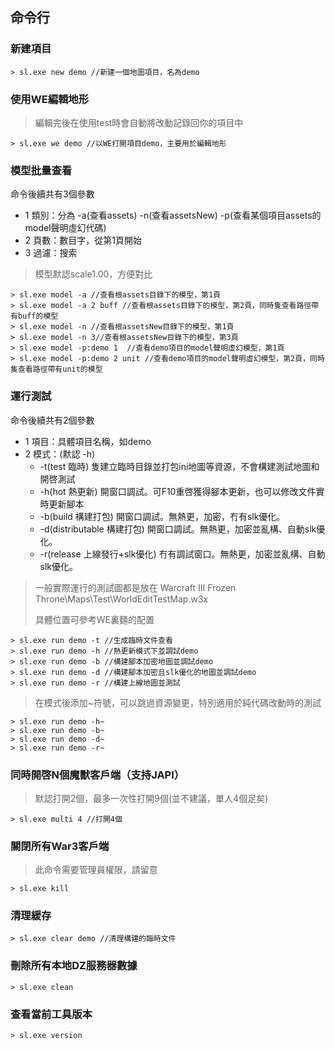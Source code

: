 ## 命令行

### 新建項目

```
> sl.exe new demo //新建一個地圖項目，名為demo
```

### 使用WE編輯地形

> 編輯完後在使用test時會自動將改動記錄回你的項目中

```
> sl.exe we demo //以WE打開項目demo，主要用於編輯地形
```

### 模型批量查看

命令後續共有3個參數

* 1 類別：分為 -a(查看assets) -n(查看assetsNew) -p(查看某個項目assets的model聲明虛幻代碼)
* 2 頁數：數目字，從第1頁開始
* 3 過濾：搜索

> 模型默認scale1.00，方便對比

```
> sl.exe model -a //查看根assets目錄下的模型，第1頁
> sl.exe model -a 2 buff //查看根assets目錄下的模型，第2頁，同時隻查看路徑帶有buff的模型
> sl.exe model -n //查看根assetsNew目錄下的模型，第1頁
> sl.exe model -n 3//查看根assetsNew目錄下的模型，第3頁
> sl.exe model -p:demo 1  //查看demo項目的model聲明虛幻模型，第1頁
> sl.exe model -p:demo 2 unit //查看demo項目的model聲明虛幻模型，第2頁，同時隻查看路徑帶有unit的模型
```

### 運行測試

命令後續共有2個參數

* 1 項目：具體項目名稱，如demo
* 2 模式：(默認 -h)
  * -t(test 臨時) 隻建立臨時目錄並打包ini地圖等資源，不會構建測試地圖和開啓測試
  * -h(hot 熱更新) 開窗口調試。可F10重啓獲得腳本更新，也可以修改文件實時更新腳本
  * -b(build 構建打包) 開窗口調試。無熱更，加密，冇有slk優化。
  * -d(distributable 構建打包) 開窗口調試。無熱更，加密並亂構、自動slk優化。
  * -r(release 上線發行+slk優化) 冇有調試窗口。無熱更，加密並亂構、自動slk優化。

> 一般實際運行的測試圖都是放在 Warcraft III Frozen Throne\Maps\Test\WorldEditTestMap.w3x
>
> 具體位置可參考WE裏麵的配置

```
> sl.exe run demo -t //生成臨時文件查看
> sl.exe run demo -h //熱更新模式下並調試demo
> sl.exe run demo -b //構建腳本加密地圖並調試demo
> sl.exe run demo -d //構建腳本加密且slk優化的地圖並調試demo
> sl.exe run demo -r //構建上線地圖並測試
```

> 在模式後添加~符號，可以跳過資源變更，特別適用於純代碼改動時的測試
```
> sl.exe run demo -h~
> sl.exe run demo -b~
> sl.exe run demo -d~
> sl.exe run demo -r~
```

### 同時開啓N個魔獸客戶端（支持JAPI）

> 默認打開2個，最多一次性打開9個(並不建議，單人4個足矣)

```
> sl.exe multi 4 //打開4個
```

### 關閉所有War3客戶端

> 此命令需要管理員權限，請留意

```
> sl.exe kill
```

### 清理緩存

```
> sl.exe clear demo //清理構建的臨時文件
```

### 刪除所有本地DZ服務器數據

```
> sl.exe clean
```

### 查看當前工具版本

```
> sl.exe version
```
